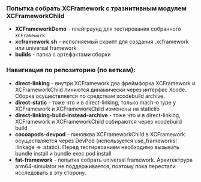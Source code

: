 ### Попытка собрать XCFramework с тразнитивным модулем XCFrameworkChild
- **XCFrameworkDemo** - плейграунд для тестирования собранного `XCFramework`
- **xcframework.sh** - исполняемый скрипт для создания .xcframework или universal framework
- **builds** - папка с артефактами сборки

### Навигиация по репозиторию (по веткам):
- **direct-linking** - внутри XCFramework два фреймфорка XCFramework и XCFrameworkChild линкются динамически через интерфес Xcode. Сборка осуществляется по средствам xcodebuild archive.
- **direct-static** - тоже что и в direct-linking, только mach-o type у XCFramework и XCFrameworkChild изменены на staticlib
- **direct-linking-build-instead-archive** - тоже что и в direct-linking, XCFramework и XCFrameworkChild собираются через xcodebuild build
- **cocoapods-devpod** - линовква XCFrameworkChild в XCFramework осуществляется через DevPod (используется use_frameworks! :linkage => :static). Перед тестирвоанием необходимо вызывать bundle install и bundle exec pod install
- **fat-framework** - попытка собрать universal framework. Архитектрура arm64-simulator не поддерживается, поэтому пока перестали исследовать в эту сторону.
